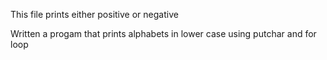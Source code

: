 This file prints either positive or negative

Written a progam that prints alphabets in lower case using putchar and for loop
